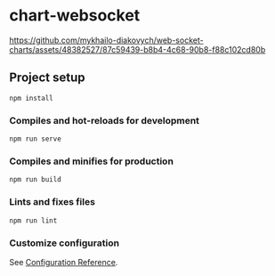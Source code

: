 # chart-websocket

https://github.com/mykhailo-diakovych/web-socket-charts/assets/48382527/87c59439-b8b4-4c68-90b8-f88c102cd80b

## Project setup
```
npm install
```

### Compiles and hot-reloads for development
```
npm run serve
```

### Compiles and minifies for production
```
npm run build
```

### Lints and fixes files
```
npm run lint
```

### Customize configuration
See [Configuration Reference](https://cli.vuejs.org/config/).

